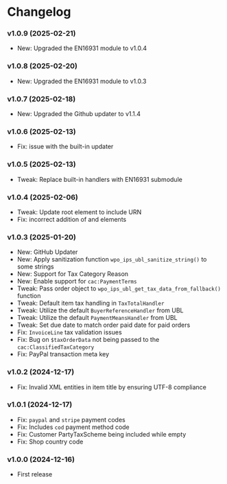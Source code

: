 # Changelog

### v1.0.9 (2025-02-21)
- New: Upgraded the EN16931 module to v1.0.4

### v1.0.8 (2025-02-20)
- New: Upgraded the EN16931 module to v1.0.3

### v1.0.7 (2025-02-18)
- New: Upgraded the Github updater to v1.1.4

### v1.0.6 (2025-02-13)
- Fix: issue with the built-in updater

### v1.0.5 (2025-02-13)
- Tweak: Replace built-in handlers with EN16931 submodule

### v1.0.4 (2025-02-06)
- Tweak: Update root element to include URN
- Fix: incorrect addition of <AccountingSupplierParty> and <AccountingCustomerParty> elements

### v1.0.3 (2025-01-20)

- New: GitHub Updater
- New: Apply sanitization function `wpo_ips_ubl_sanitize_string()` to some strings
- New: Support for Tax Category Reason
- New: Enable support for `cac:PaymentTerms`
- Tweak: Pass order object to `wpo_ips_ubl_get_tax_data_from_fallback()` function
- Tweak: Default item tax handling in `TaxTotalHandler`
- Tweak: Utilize the default `BuyerReferenceHandler` from UBL
- Tweak: Utilize the default `PaymentMeansHandler` from UBL
- Tweak: Set due date to match order paid date for paid orders
- Fix: `InvoiceLine` tax validation issues
- Fix: Bug on `$taxOrderData` not being passed to the `cac:ClassifiedTaxCategory`
- Fix: PayPal transaction meta key

### v1.0.2 (2024-12-17)

- Fix: Invalid XML entities in item title by ensuring UTF-8 compliance

### v1.0.1 (2024-12-17)

- Fix: `paypal` and `stripe` payment codes
- Fix: Includes `cod` payment method code
- Fix: Customer PartyTaxScheme being included while empty
- Fix: Shop country code

### v1.0.0 (2024-12-16)

- First release
